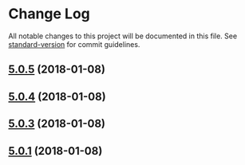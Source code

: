# Change Log

All notable changes to this project will be documented in this file. See [standard-version](https://github.com/conventional-changelog/standard-version) for commit guidelines.

<a name="5.0.5"></a>
## [5.0.5](https://github.com/raptorbox/raptor-ui/compare/v5.0.4...v5.0.5) (2018-01-08)



<a name="5.0.4"></a>
## [5.0.4](https://github.com/raptorbox/raptor-ui/compare/v5.0.3...v5.0.4) (2018-01-08)



<a name="5.0.3"></a>
## [5.0.3](https://github.com/raptorbox/raptor-ui/compare/v5.0.2...v5.0.3) (2018-01-08)



<a name="5.0.1"></a>
## [5.0.1](https://github.com/raptorbox/raptor-ui/compare/v5.0.2...v5.0.1) (2018-01-08)
